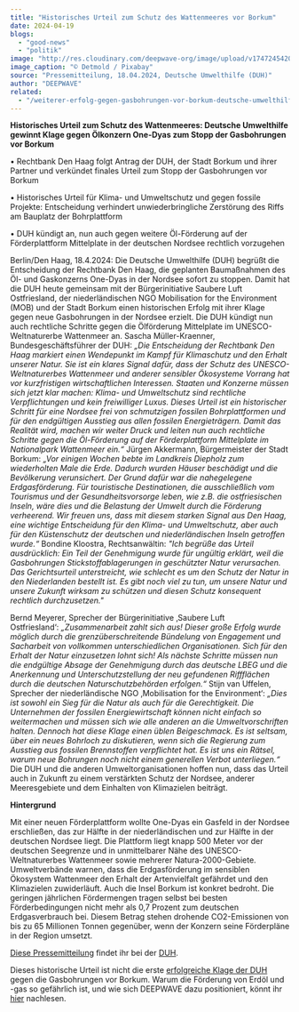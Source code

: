 ```yaml
---
title: "Historisches Urteil zum Schutz des Wattenmeeres vor Borkum"
date: 2024-04-19
blogs: 
  - "good-news"
  - "politik"
image: "http://res.cloudinary.com/deepwave-org/image/upload/v1747245420/deepwave.org/Borkum_Klage_gegen_Gasbohrungen_Detmold.jpg"
image_caption: "© Detmold / Pixabay"
source: "Pressemitteilung, 18.04.2024, Deutsche Umwelthilfe (DUH)"
author: "DEEPWAVE"
related: 
  - "/weiterer-erfolg-gegen-gasbohrungen-vor-borkum-deutsche-umwelthilfe-erreicht-vor-gericht-aufrechterhaltung-des-baustopps/"
---
```


**Historisches Urteil zum Schutz des Wattenmeeres: Deutsche Umwelthilfe gewinnt Klage gegen Ölkonzern One-Dyas zum Stopp der Gasbohrungen vor Borkum**

• Rechtbank Den Haag folgt Antrag der DUH, der Stadt Borkum und ihrer Partner und verkündet finales Urteil zum Stopp der Gasbohrungen vor Borkum

• Historisches Urteil für Klima- und Umweltschutz und gegen fossile Projekte: Entscheidung verhindert unwiederbringliche Zerstörung des Riffs am Bauplatz der Bohrplattform

• DUH kündigt an, nun auch gegen weitere Öl-Förderung auf der Förderplattform Mittelplate in der deutschen Nordsee rechtlich vorzugehen

Berlin/Den Haag, 18.4.2024: Die Deutsche Umwelthilfe (DUH) begrüßt die Entscheidung der Rechtbank Den Haag, die geplanten Baumaßnahmen des Öl- und Gaskonzerns One-Dyas in der Nordsee sofort zu stoppen. Damit hat die DUH heute gemeinsam mit der Bürgerinitiative Saubere Luft Ostfriesland, der niederländischen NGO Mobilisation for the Environment (MOB) und der Stadt Borkum einen historischen Erfolg mit ihrer Klage gegen neue Gasbohrungen in der Nordsee erzielt. Die DUH kündigt nun auch rechtliche Schritte gegen die Ölförderung Mittelplate im UNESCO-Weltnaturerbe Wattenmeer an. Sascha Müller-Kraenner, Bundesgeschäftsführer der DUH: _„Die Entscheidung der Rechtbank Den Haag markiert einen Wendepunkt im Kampf für Klimaschutz und den Erhalt unserer Natur. Sie ist ein klares Signal dafür, dass der Schutz des UNESCO-Weltnaturerbes Wattenmeer und anderer sensibler Ökosysteme Vorrang hat vor kurzfristigen wirtschaftlichen Interessen. Staaten und Konzerne müssen sich jetzt klar machen: Klima- und Umweltschutz sind rechtliche Verpflichtungen und kein freiwilliger Luxus. Dieses Urteil ist ein historischer Schritt für eine Nordsee frei von schmutzigen fossilen Bohrplattformen und für den endgültigen Ausstieg aus allen fossilen Energieträgern. Damit das Realität wird, machen wir weiter Druck und leiten nun auch rechtliche Schritte gegen die Öl-Förderung auf der Förderplattform Mittelplate im Nationalpark Wattenmeer ein.“_ Jürgen Akkermann, Bürgermeister der Stadt Borkum: _„Vor einigen Wochen bebte im Landkreis Diepholz zum wiederholten Male die Erde. Dadurch wurden Häuser beschädigt und die Bevölkerung verunsichert. Der Grund dafür war die nahegelegene Erdgasförderung. Für touristische Destinationen, die ausschließlich vom Tourismus und der Gesundheitsvorsorge leben, wie z.B. die ostfriesischen Inseln, wäre dies und die Belastung der Umwelt durch die Förderung verheerend. Wir freuen uns, dass mit diesem starken Signal aus Den Haag, eine wichtige Entscheidung für den Klima- und Umweltschutz, aber auch für den Küstenschutz der deutschen und niederländischen Inseln getroffen wurde.“_ Bondine Kloostra, Rechtsanwältin: _"Ich begrüße das Urteil ausdrücklich: Ein Teil der Genehmigung wurde für ungültig erklärt, weil die Gasbohrungen Stickstoffablagerungen in geschützter Natur verursachen. Das Gerichtsurteil unterstreicht, wie schlecht es um den Schutz der Natur in den Niederlanden bestellt ist. Es gibt noch viel zu tun, um unsere Natur und unsere Zukunft wirksam zu schützen und diesen Schutz konsequent rechtlich durchzusetzen."_

Bernd Meyerer, Sprecher der Bürgerinitiative ‚Saubere Luft Ostfriesland‘: _„Zusammenarbeit zahlt sich aus! Dieser große Erfolg wurde möglich durch die grenzüberschreitende Bündelung von Engagement und Sacharbeit von vollkommen unterschiedlichen Organisationen. Sich für den Erhalt der Natur einzusetzen lohnt sich! Als nächste Schritte müssen nun die endgültige Absage der Genehmigung durch das deutsche LBEG und die Anerkennung und Unterschutzstellung der neu gefundenen Riffflächen durch die deutschen Naturschutzbehörden erfolgen.“_ Stijn van Uffelen, Sprecher der niederländische NGO ‚Mobilisation for the Environment‘: _„Dies ist sowohl ein Sieg für die Natur als auch für die Gerechtigkeit. Die Unternehmen der fossilen Energiewirtschaft können nicht einfach so weitermachen und müssen sich wie alle anderen an die Umweltvorschriften halten. Dennoch hat diese Klage einen üblen Beigeschmack. Es ist seltsam, über ein neues Bohrloch zu diskutieren, wenn sich die Regierung zum Ausstieg aus fossilen Brennstoffen verpflichtet hat. Es ist uns ein Rätsel, warum neue Bohrungen noch nicht einem generellen Verbot unterliegen.“_ Die DUH und die anderen Umweltorganisationen hoffen nun, dass das Urteil auch in Zukunft zu einem verstärkten Schutz der Nordsee, anderer Meeresgebiete und dem Einhalten von Klimazielen beiträgt.

**Hintergrund**

Mit einer neuen Förderplattform wollte One-Dyas ein Gasfeld in der Nordsee erschließen, das zur Hälfte in der niederländischen und zur Hälfte in der deutschen Nordsee liegt. Die Plattform liegt knapp 500 Meter vor der deutschen Seegrenze und in unmittelbarer Nähe des UNESCO-Weltnaturerbes Wattenmeer sowie mehrerer Natura-2000-Gebiete. Umweltverbände warnen, dass die Erdgasförderung im sensiblen Ökosystem Wattenmeer den Erhalt der Artenvielfalt gefährdet und den Klimazielen zuwiderläuft. Auch die Insel Borkum ist konkret bedroht. Die geringen jährlichen Fördermengen tragen selbst bei besten Förderbedingungen nicht mehr als 0,7 Prozent zum deutschen Erdgasverbrauch bei. Diesem Betrag stehen drohende CO2-Emissionen von bis zu 65 Millionen Tonnen gegenüber, wenn der Konzern seine Förderpläne in der Region umsetzt.

[Diese Pressemitteilung](https://www.duh.de/presse/pressemitteilungen/pressemitteilung/historisches-urteil-zum-schutz-des-wattenmeeres-deutsche-umwelthilfe-gewinnt-klage-gegen-oelkonzern/) findet ihr bei der [DUH](https://www.duh.de/).

Dieses historische Urteil ist nicht die erste [erfolgreiche Klage der DUH](https://www.deepwave.org/weiterer-erfolg-gegen-gasbohrungen-vor-borkum-deutsche-umwelthilfe-erreicht-vor-gericht-aufrechterhaltung-des-baustopps/) gegen die Gasbohrungen vor Borkum. Warum die Förderung von Erdöl und -gas so gefährlich ist, und wie sich DEEPWAVE dazu positioniert, könnt ihr [hier](https://www.deepwave.org/die-ozeane/erdoel-und-erdgas/) nachlesen.
